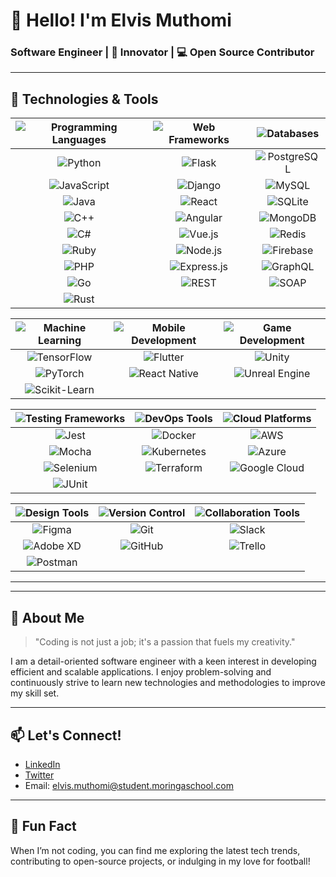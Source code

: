 # 👋 Hello! I'm **Elvis Muthomi**  
### Software Engineer | 🚀 Innovator | 💻 Open Source Contributor

---

## 🌟 Technologies & Tools

| ![Programming Languages](https://img.shields.io/badge/Programming%20Languages-FFFFFF?style=flat) | ![Web Frameworks](https://img.shields.io/badge/Web%20Frameworks-FFFFFF?style=flat) | ![Databases](https://img.shields.io/badge/Databases-FFFFFF?style=flat) |
|:---:|:---:|:---:|
| ![Python](https://img.shields.io/badge/Python-3776AB?style=flat&logo=python&logoColor=ffffff) | ![Flask](https://img.shields.io/badge/Flask-000000?style=flat&logo=flask&logoColor=ffffff) | ![PostgreSQL](https://img.shields.io/badge/PostgreSQL-4169E1?style=flat&logo=postgresql&logoColor=ffffff) |
| ![JavaScript](https://img.shields.io/badge/JavaScript-F7DF1E?style=flat&logo=javascript&logoColor=000000) | ![Django](https://img.shields.io/badge/Django-092E20?style=flat&logo=django&logoColor=ffffff) | ![MySQL](https://img.shields.io/badge/MySQL-4479A1?style=flat&logo=mysql&logoColor=ffffff) |
| ![Java](https://img.shields.io/badge/Java-007396?style=flat&logo=java&logoColor=ffffff) | ![React](https://img.shields.io/badge/React-61DAFB?style=flat&logo=react&logoColor=000000) | ![SQLite](https://img.shields.io/badge/SQLite-003B57?style=flat&logo=sqlite&logoColor=ffffff) |
| ![C++](https://img.shields.io/badge/C++-00599C?style=flat&logo=cplusplus&logoColor=ffffff) | ![Angular](https://img.shields.io/badge/Angular-DD0031?style=flat&logo=angular&logoColor=ffffff) | ![MongoDB](https://img.shields.io/badge/MongoDB-47A248?style=flat&logo=mongodb&logoColor=ffffff) |
| ![C#](https://img.shields.io/badge/C%23-239120?style=flat&logo=csharp&logoColor=ffffff) | ![Vue.js](https://img.shields.io/badge/Vue.js-4FC08D?style=flat&logo=vue.js&logoColor=ffffff) | ![Redis](https://img.shields.io/badge/Redis-DC382D?style=flat&logo=redis&logoColor=ffffff) |
| ![Ruby](https://img.shields.io/badge/Ruby-CC342D?style=flat&logo=ruby&logoColor=ffffff) | ![Node.js](https://img.shields.io/badge/Node.js-339933?style=flat&logo=node.js&logoColor=ffffff) | ![Firebase](https://img.shields.io/badge/Firebase-FFCA28?style=flat&logo=firebase&logoColor=000000) |
| ![PHP](https://img.shields.io/badge/PHP-777BB4?style=flat&logo=php&logoColor=ffffff) | ![Express.js](https://img.shields.io/badge/Express-404D59?style=flat&logo=express&logoColor=ffffff) | ![GraphQL](https://img.shields.io/badge/GraphQL-E10098?style=flat&logo=graphql&logoColor=ffffff) |
| ![Go](https://img.shields.io/badge/Go-00ADD8?style=flat&logo=go&logoColor=ffffff) | ![REST](https://img.shields.io/badge/REST-32CD32?style=flat&logo=rest&logoColor=ffffff) | ![SOAP](https://img.shields.io/badge/SOAP-000000?style=flat&logo=soap&logoColor=ffffff) |
| ![Rust](https://img.shields.io/badge/Rust-000000?style=flat&logo=rust&logoColor=ffffff) | | |

| ![Machine Learning](https://img.shields.io/badge/Machine%20Learning-FFFFFF?style=flat) | ![Mobile Development](https://img.shields.io/badge/Mobile%20Development-FFFFFF?style=flat) | ![Game Development](https://img.shields.io/badge/Game%20Development-FFFFFF?style=flat) |
|:---:|:---:|:---:|
| ![TensorFlow](https://img.shields.io/badge/TensorFlow-FF6F40?style=flat&logo=tensorflow&logoColor=ffffff) | ![Flutter](https://img.shields.io/badge/Flutter-02569B?style=flat&logo=flutter&logoColor=ffffff) | ![Unity](https://img.shields.io/badge/Unity-100000?style=flat&logo=unity&logoColor=ffffff) |
| ![PyTorch](https://img.shields.io/badge/PyTorch-EE4C2C?style=flat&logo=pytorch&logoColor=ffffff) | ![React Native](https://img.shields.io/badge/React%20Native-61DAFB?style=flat&logo=react-native&logoColor=000000) | ![Unreal Engine](https://img.shields.io/badge/Unreal%20Engine-00BFFF?style=flat&logo=unreal-engine&logoColor=ffffff) |
| ![Scikit-Learn](https://img.shields.io/badge/Scikit--Learn-F7931E?style=flat&logo=scikit-learn&logoColor=ffffff) | | |

| ![Testing Frameworks](https://img.shields.io/badge/Testing%20Frameworks-FFFFFF?style=flat) | ![DevOps Tools](https://img.shields.io/badge/DevOps%20Tools-FFFFFF?style=flat) | ![Cloud Platforms](https://img.shields.io/badge/Cloud%20Platforms-FFFFFF?style=flat) |
|:---:|:---:|:---:|
| ![Jest](https://img.shields.io/badge/Jest-32B67A?style=flat&logo=jest&logoColor=ffffff) | ![Docker](https://img.shields.io/badge/Docker-2496ED?style=flat&logo=docker&logoColor=ffffff) | ![AWS](https://img.shields.io/badge/AWS-232F3E?style=flat&logo=amazonaws&logoColor=white) |
| ![Mocha](https://img.shields.io/badge/Mocha-8D6748?style=flat&logo=mocha&logoColor=ffffff) | ![Kubernetes](https://img.shields.io/badge/Kubernetes-326CE5?style=flat&logo=kubernetes&logoColor=ffffff) | ![Azure](https://img.shields.io/badge/Azure-0089D6?style=flat&logo=microsoft-azure&logoColor=ffffff) |
| ![Selenium](https://img.shields.io/badge/Selenium-43B02A?style=flat&logo=selenium&logoColor=ffffff) | ![Terraform](https://img.shields.io/badge/Terraform-7B42BC?style=flat&logo=terraform&logoColor=ffffff) | ![Google Cloud](https://img.shields.io/badge/Google%20Cloud-4285F4?style=flat&logo=google-cloud&logoColor=ffffff) |
| ![JUnit](https://img.shields.io/badge/JUnit-25A162?style=flat&logo=junit&logoColor=ffffff) | | |

| ![Design Tools](https://img.shields.io/badge/Design%20Tools-FFFFFF?style=flat) | ![Version Control](https://img.shields.io/badge/Version%20Control-FFFFFF?style=flat) | ![Collaboration Tools](https://img.shields.io/badge/Collaboration%20Tools-FFFFFF?style=flat) |
|:---:|:---:|:---:|
| ![Figma](https://img.shields.io/badge/Figma-F24E1E?style=flat&logo=figma&logoColor=ffffff) | ![Git](https://img.shields.io/badge/Git-F05032?style=flat&logo=git&logoColor=ffffff) | ![Slack](https://img.shields.io/badge/Slack-4A154B?style=flat&logo=slack&logoColor=ffffff) |
| ![Adobe XD](https://img.shields.io/badge/Adobe%20XD-FF61F6?style=flat&logo=adobe-xd&logoColor=ffffff) | ![GitHub](https://img.shields.io/badge/GitHub-181717?style=flat&logo=github&logoColor=ffffff) | ![Trello](https://img.shields.io/badge/Trello-0079BF?style=flat&logo=trello&logoColor=ffffff) |
| ![Postman](https://img.shields.io/badge/Postman-FF6C37?style=flat&logo=postman&logoColor=ffffff) | | |

---

---

## 💼 About Me

> "Coding is not just a job; it's a passion that fuels my creativity."

I am a detail-oriented software engineer with a keen interest in developing efficient and scalable applications. I enjoy problem-solving and continuously strive to learn new technologies and methodologies to improve my skill set.

---

## 📫 Let's Connect!

- [LinkedIn](https://www.linkedin.com/in/elvis-muthomi-056542313)
- [Twitter](https://twitter.com/tsomielvis)
- Email: [elvis.muthomi@student.moringaschool.com](mailto:elvis.muthomi@student.moringaschool.com)

---

## 🎉 Fun Fact

When I’m not coding, you can find me exploring the latest tech trends, contributing to open-source projects, or indulging in my love for football!

